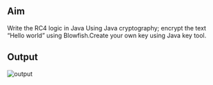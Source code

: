 ## Aim
Write the RC4 logic in Java Using Java cryptography; encrypt the text “Hello world” using Blowfish.Create your own key using Java key tool.

## Output
![output](RC4.jpeg)
